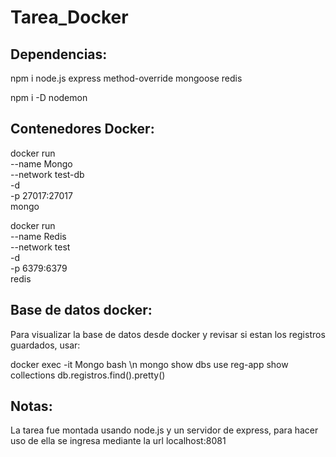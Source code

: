 # Tarea_Docker

## Dependencias:
npm i
node.js
express
method-override
mongoose
redis

npm i -D 
nodemon

## Contenedores Docker:

docker run \
--name Mongo \
--network test-db \
-d \
-p 27017:27017 \
mongo

docker run \
--name Redis \
--network test \
-d \
-p 6379:6379 \
redis

## Base de datos docker:

Para visualizar la base de datos desde docker y revisar si estan los registros guardados, usar:

docker exec -it Mongo bash \n
mongo
show dbs
use reg-app
show collections
db.registros.find().pretty()

## Notas:

La tarea fue montada usando node.js y un servidor de express, para hacer uso de ella se ingresa mediante la url localhost:8081
